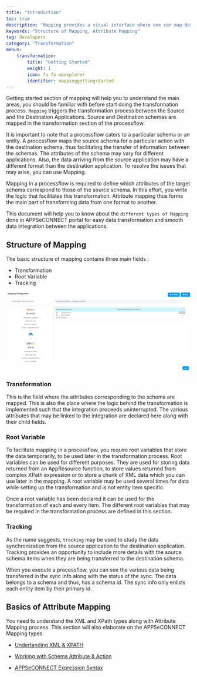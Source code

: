 ```yaml
---
title: "Introduction"
toc: true
description: "Mapping provides a visual interface where one can map data coming from an API to another using our platform."
keywords: "Structure of Mapping, Attribute Mapping"
tag: developers
category: "Transformation"
menus: 
    transformation:        
        title: "Getting Started"
        weight: 1
        icon: fa fa-wpexplorer
        identifier: mappinggettingstarted
---
```


Getting started section of mapping will help you to understand the main areas, you should be familiar with 
before start doing the transformation process. `Mapping` triggers the transformation process between the Source and the Destination Applications. 
Source and Destination schemas are mapped in the transformation section of the processflow. 

It is important to note that a processflow caters to a particular schema or an entity. A processflow maps the source schema 
for a particular action with the destination schema, thus facilitating the transfer of information between the schemas. The 
attributes of the schema may vary for different applications. Also, the data arriving from the source application may have a 
different format than the destination application. To resolve the issues that may arise, you can use Mapping. 

Mapping in a processflow is required to define which attributes of the target schema correspond to those of the source schema. 
In this effort, you write the logic that facilitates this transformation. Attribute mapping thus forms the main part of 
transforming data from one format to another. 

This document will help you to know about the `different types of Mapping` done in APPSeCONNECT portal for easy 
data transformation and smooth data integration between the applications.

## Structure of Mapping

The basic structure of mapping contains three main fields :

* Transformation
* Root Variable
* Tracking

![structure-of-mapping](/staticfiles/Transformation/media/structure_of_mapping.png)

### Transformation

This is the field where the attributes corresponding to the schema are mapped. This is 
also the place where the logic behind the transformation is implemented such that the 
integration proceeds uninterrupted. The various attributes that may be linked to the 
integration are declared here along with their child fields.

### Root Variable

To facilitate mapping in a processflow, you require root variables that store the data temporarily, to be 
used later in the transformation process. Root variables can be used for different 
purposes. They are used for storing data returned from an AppResource function, 
to store values returned from complex XPath expression or to store a chunk of XML 
data which you can use later in the mapping. A root variable may be used several 
times for data while setting up the transformation and is not entity item specific.

Once a root variable has been declared it can be used for the transformation of 
each and every item. The different root variables that may be required in the transformation process are defined 
in this section.

### Tracking

As the name suggests, `tracking` may be used to study the data synchronization from the source application to the destination application. 
Tracking provides an opportunity to include more details with the source schema items when they are being 
transferred to the destination schema.

When you execute a processflow, you can see the various data being transferred in the sync info 
along with the status of the sync. The data belongs to a schema and thus, 
has a schema id. The sync info only enlists each entity item by their primary id. 


## Basics of Attribute Mapping

You need to understand the XML and XPath types along with Attribute Mapping
process. This section will also elaborate on the APPSeCONNECT Mapping types. 

* [Undertanding XML & XPATH](/transformation/understanding-xml-and-xpath/)

* [Working with Schema Attribute & Action](/processflow/processflow-app/)

* [APPSeCONNECT Expression Syntax](/transformation/appseconnect_expresssion_syntax/)



